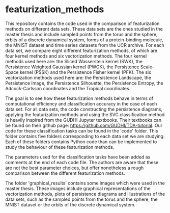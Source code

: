 # featurization_methods

This repository contains the code used in the comparison of featurization methods on different data sets.
These data sets are the ones studied in the master thesis and include sampled points from the torus and the sphere, orbits of a discrete dynamical system, forms of a protein-binding molecule, the MNIST dataset and time series datasets from the UCR archive.
For each data set, we compare eight different featurization methods, of which are four kernel methods and six vectorization methods.
The four kernel methods used here are: the Sliced Wasserstein kernel (SWK), the Persistence Weighted Gaussian kernel (PWGK), the Persistence Scale-Space kernel (PSSK) and the Persistence Fisher kernel (PFK).
The six vectorization methods used here are: the Persistence Landscape, the Persistence Image, the Persistence Silhouette, the Persistence Entropy, the Adcock-Carlsson coordinates and the Tropical coordinates.

The goal is to see how these featurization methods behave in terms of computational efficiency and classification accuracy in the case of each data set.
For all data sets, the code constructing the persistence diagrams, applying the featurization methods and using the SVC classification method is heavily inspired from the GUDHI Jupyter textbooks.
Their textbooks can be found on their github page: https://github.com/GUDHI/TDA-tutorial.
Our code for these classification tasks can be found in the 'code' folder.
This folder contains five folders corresponding to each data set we are studying.
Each of these folders contains Python code than can be implemented to study the behaviour of these featurization methods.

The parameters used for the classification tasks have been added as comments at the end of each code file.
The authors are aware that these are not the best parameter choices, but offer nonetheless a rough comparison between the different featurization methods.

The folder 'graphical_results' contains some images which were used in the master thesis.
These images include graphical representations of the vectorization methods, plots of persistence diagrams and illustrations of the data sets, such as the sampled points from the torus and the sphere, the MNIST dataset or the orbits of the discrete dynamical system.
